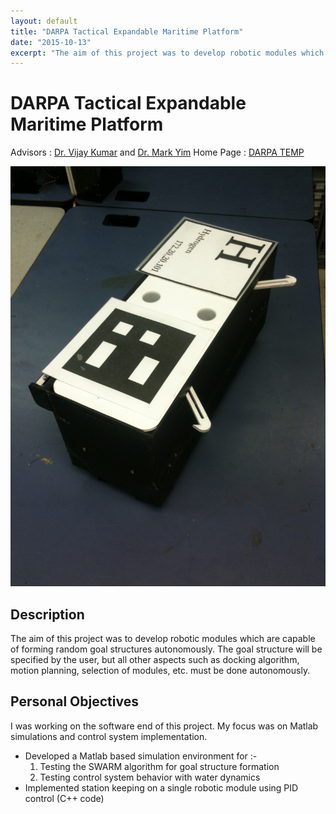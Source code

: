 ```yaml
---
layout: default
title: "DARPA Tactical Expandable Maritime Platform"
date: "2015-10-13"
excerpt: "The aim of this project was to develop robotic modules which are capable of forming random goal structures autonomously."
---
```


# DARPA Tactical Expandable Maritime Platform
Advisors : [Dr. Vijay Kumar](https://alliance.seas.upenn.edu/~kumar/wiki/) and [Dr. Mark Yim](http://www.seas.upenn.edu/directory/profile.php?ID=107)
Home Page : [DARPA TEMP](http://www.darpa.mil/Our_Work/TTO/Programs/Tactically_Expandable_Maritime_Platform_(TEMP).aspx)

![DarpaTEMPBoat](.\images\darpa_boat.JPG)
## Description

The aim of this project was to develop robotic modules which are capable of forming random goal structures autonomously. The goal structure will be specified by the user, but all other aspects such as docking algorithm, motion planning, selection of modules, etc. must be done autonomously.

## Personal Objectives

I was working on the software end of this project. My focus was on Matlab simulations and control system implementation.
- Developed a Matlab based simulation environment for :-
    1. Testing the SWARM algorithm for goal structure formation
    2. Testing control system behavior with water dynamics
- Implemented station keeping on a single robotic module using PID control (C++ code)
